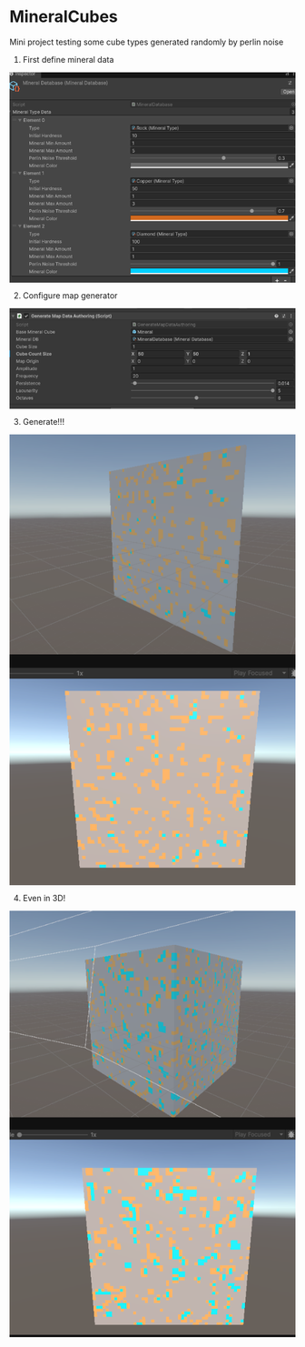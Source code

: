 # MineralCubes

Mini project testing some cube types generated randomly by perlin noise

1. First define mineral data
<img style="display: block; margin: auto;" src="img/MineralDatabase.png"/>

2. Configure map generator
<img style="display: block; margin: auto;" src="img/MapGenerator.png"/>

3. Generate!!!
<img style="display: block; margin: auto;" src="img/Generated1.png"/>

4. Even in 3D!
<img style="display: block; margin: auto;" src="img/Generated2.png"/>